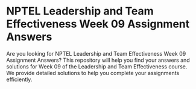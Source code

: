 # NPTEL Leadership and Team Effectiveness Week 09 Assignment Answers

Are you looking for NPTEL Leadership and Team Effectiveness Week 09 Assignment Answers? This repository will help you find your answers and solutions for Week 09 of the Leadership and Team Effectiveness course. We provide detailed solutions to help you complete your assignments efficiently.